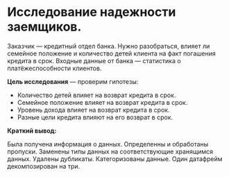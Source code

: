 # Исследование надежности заемщиков.

Заказчик — кредитный отдел банка. Нужно разобраться, влияет ли семейное положение и количество детей клиента на факт погашения кредита в срок. Входные данные от банка — статистика о платёжеспособности клиентов.

**Цель исследования** — проверим гипотезы:
* Количество детей влияет на возврат кредита в срок.
* Семейное положение влияет на возврат кредита в срок.
* Уровень дохода влияет на возврат кредита в срок.
* Разные цели кредита влияют на его возврат в срок.

**Краткий вывод:**

Была получена информация о данных. Определенны и обработаны пропуски. Заменены типы данных на соответствующие хранящимся данных. Удалены дубликаты. Категоризованы данные. Один датафрейм декомпозирован на три.
